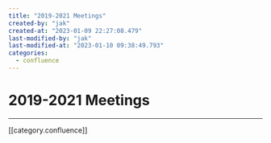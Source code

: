 ```yaml
---
title: "2019-2021 Meetings"
created-by: "jak"
created-at: "2023-01-09 22:27:08.479"
last-modified-by: "jak"
last-modified-at: "2023-01-10 09:38:49.793"
categories:
  - confluence
---
```


# 2019-2021 Meetings


---

[[category.confluence]]
